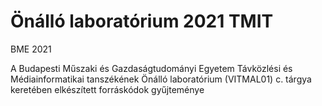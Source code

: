 # Önálló laboratórium 2021 TMIT
BME 2021

A Budapesti Műszaki és Gazdaságtudományi Egyetem Távközlési és Médiainformatikai tanszékének Önálló laboratórium (VITMAL01) c. tárgya keretében elkészített forráskódok gyűjteménye
